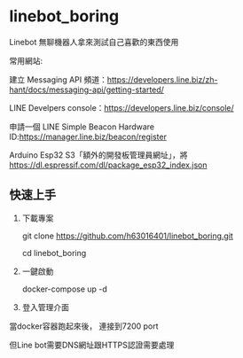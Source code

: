 # linebot_boring
Linebot 無聊機器人拿來測試自己喜歡的東西使用

常用網站:

建立 Messaging API 頻道：https://developers.line.biz/zh-hant/docs/messaging-api/getting-started/

LINE Develpers console：https://developers.line.biz/console/

申請一個 LINE Simple Beacon Hardware ID:https://manager.line.biz/beacon/register

Arduino Esp32 S3「額外的開發板管理員網址」，將 https://dl.espressif.com/dl/package_esp32_index.json 

## 快速上手

1. 下載專案

    git clone https://github.com/h63016401/linebot_boring.git

    cd linebot_boring

2. 一鍵啟動

    docker-compose up -d

3. 登入管理介面

當docker容器跑起來後， 連接到7200 port

但Line bot需要DNS網址跟HTTPS認證需要處理